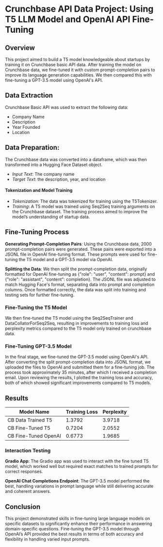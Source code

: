 # Crunchbase API Data Project: Using T5 LLM Model and OpenAI API Fine-Tuning
## Overview
This project aimed to build a T5 model knowledgeable about startups by training it on Crunchbase basic API data. After training the model on Crunchbase data, we fine-tuned it with custom prompt-completion pairs to improve its language generation capabilities. We then compared this with fine-tuning a GPT-3.5 model using OpenAI's API.

## Data Extraction
Crunchbase Basic API was used to extract the following data:
- Company Name
- Description
- Year Founded
- Location

## Data Preparation:
The Crunchbase data was converted into a dataframe, which was then transformed into a Hugging Face Dataset object. 
- *Input Text*: The company name 
- *Target Text*: the description, year, and location
#### Tokenization and Model Training
- *Tokenization*: The data was tokenized for training using the T5Tokenizer.
- *Training*: A T5 model was trained using Seq2Seq training arguments on the Crunchbase dataset. The training process aimed to improve the model’s understanding of startup data.

## Fine-Tuning Process
**Generating Prompt-Completion Pairs**: 
Using the Crunchbase data, 2000 prompt-completion pairs were generated. These pairs were exported into a JSONL file in OpenAI fine-tuning format. These prompts were used for fine-tuning the T5 model and a GPT-3.5 model via OpenAI.

**Splitting the Data**: We then split the prompt-completion data, originally formatted for OpenAI fine-tuning as {"role": "user", "content": prompt} and {"role": "assistant", "content": completion}. The JSONL file was adjusted to match Hugging Face's format, separating data into prompt and completion columns. Once formatted correctly, the data was split into training and testing sets for further fine-tuning.

### Fine-Tuning the T5 Model
We then fine-tuned the T5 model using the Seq2SeqTrainer and DataCollatorForSeq2Seq, resulting in improvements to training loss and perplexity metrics compared to the T5 model only trained on crunchbase data.

### Fine-Tuning GPT-3.5 Model
In the final stage, we fine-tuned the GPT-3.5 model using OpenAI's API. After converting the split prompt-completion data into JSONL format, we uploaded the files to OpenAI and submitted them for a fine-tuning job. The process took approximately 35 minutes, after which I received a completion email. Upon reviewing the results, I plotted the training loss and accuracy, both of which showed significant improvements compared to T5 models.

## Results
| Model Name              | Training Loss | Perplexity |
|-------------------------|---------------|------------|
| CB Data Trained T5       | 1.3792        | 3.9718     |
| CB Fine-Tuned T5         | 0.7204        | 2.0552     |
| CB Fine-Tuned OpenAI     | 0.6773        | 1.9685     |


### Interaction Testing
**Gradio App**: The Gradio app was used to interact with the fine tuned T5 model, which worked well but required exact matches to trained prompts for correct responses. 

**OpenAI Chat Completions Endpoint**: The GPT-3.5 model performed the best, handling variations in prompt language while still delivering accurate and coherent answers.

## Conclusion
This project demonstrated skills in fine-tuning large language models on specific datasets to significantly enhance their performance in answering domain-specific questions. Fine-tuning the GPT-3.5 model through OpenAI’s API provided the best results in terms of both accuracy and flexibility in handling varied input prompts.






